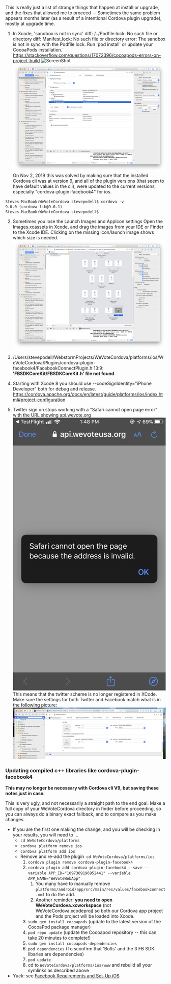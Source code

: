 This is really just a list of strange things that happen at install
or upgrade, and the fixes that allowed me to proceed -- Sometimes the
same problem appears months later (as a result of a intentional Cordova plugin upgrade), mostly at upgrade time.

1) In Xcode, 'sandbox is not in sync'
    diff: /../Podfile.lock: No such file or directory
    diff: Manifest.lock: No such file or directory error: 
    The sandbox is not in sync with the Podfile.lock. Run 'pod install' or update your CocoaPods installation.`
https://stackoverflow.com/questions/17072396/cocoapods-errors-on-project-build
![ScreenShot](https://i.stack.imgur.com/bnGus.png)
![ScreenShot](images/NeedToUsePodsTargets.png)
On Nov 2, 2019 this was solved by making sure that the installed Cordova cli was at version 9, and all of the
plugin versions (that seem to have default values in the cli), were updated to the current versions,
especially "cordova-plugin-facebook4" for ios.
```
Steves-MacBook:WeVoteCordova stevepodell$ cordova -v
9.0.0 (cordova-lib@9.0.1)
Steves-MacBook:WeVoteCordova stevepodell$ 
```

2) Sometimes you lose the Launch Images and AppIcon settings
Open the Images.xcassets in Xcode, and
drag the images from your IDE or Finder to the Xcode IDE.  Clicking on
the missing icon/launch image shows which size is needed.
![ScreenShot](images/DragLaunchImages.png)

3) /Users/stevepodell/WebstormProjects/WeVoteCordova/platforms/ios/WeVoteCordova/Plugins/cordova-plugin-facebook4/FacebookConnectPlugin.h:13:9: **'FBSDKCoreKit/FBSDKCoreKit.h' file not found**

4) Starting with Xcode 8 you should use --codeSignIdentity="iPhone Developer" both for debug and release.
https://cordova.apache.org/docs/en/latest/guide/platforms/ios/index.html#project-configuration

5) Twitter sign on stops working with a "Safari cannot open page error" with the URL showing api.wevote.org
![ScreenShot](images/SafariCannotOpenThePageTwitter.png)
This means that the twitter scheme is no longer registered in XCode.  Make sure the settings for 
both Twitter and Facebook match what is in the following picture:
![ScreenShot](images/XcodeCustomSchemeSettings.png)



### Updating compiled c++ libraries like cordova-plugin-facebook4
**This may no longer be necessary with Cordova cli V9, but saving these notes just in case.**

This is very ugly, and not necessarily a straight path to the end goal.  Make a full copy of your WeVoteCordova directory in finder before
proceeding, so you can always do a binary exact fallback, and to compare as you make changes.
* If you are the first one making the change, and you will be checking in your results, you will need to ...
  * `cd WeVoteCordova/platforms`
  * `cordova platform remove ios`
  * `cordova platform add ios`
  * Remove and re-add the plugin` cd WeVoteCordova/platforms/ios`
    1) `cordova plugin remove cordova-plugin-facebook4`
    1) `cordova plugin add cordova-plugin-facebook4 --save --variable APP_ID="1097389196952441" --variable APP_NAME="WeVoteWebApp"`
       1) You many have to manually remove `platforms/android/app/src/main/res/values/facebookconnect.xml` to do the add.
       1) Another reminder: **you need to open WeVoteCordova.xcworkspace** (not WeVoteCordova.xcodeproj) so both our Cordova app project and the Pods project will be loaded into Xcode.
    1) `sudo gem install cocoapods`  (update to the latest version of the CocoaPod package manager)
    1) `pod repo update`  (update the Cocoapod repository -- this can take 20 minutes to complete!)
    1) `sudo gem install cocoapods-dependencies`
    1) `pod dependencies` (To sconfirm that 'Bolts' and the 3 FB SDK libaries are dependencies)
    1)  `pod update`
    1)  cd to `WeVoteCordova/platforms/ios/www` and rebuild all your symlinks as described above 
* Yuck: see [Facebook Requirements and Set-Up iOS](https://github.com/jeduan/cordova-plugin-facebook4/blob/master/docs/ios/README.md)

